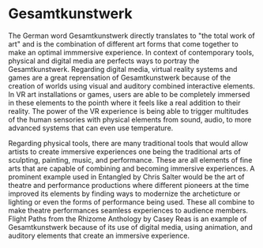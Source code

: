 # **Gesamtkunstwerk**


  The German word Gesamtkunstwerk directly translates to "the total work of art" and is the combination
of different art forms that come together to make an optimal immmersive experience. In context of 
contemporary tools, physical and digital media are perfects ways to portray the Gesamtkunstwerk.
Regarding digital media, virtual reality systems and games are a great reprensation of Gesamtkunstwerk
because of the creation of worlds using visual and auditory combined interactive elements. In VR art
installations or games, users are able to be completely immersed in these elements to the pointh where
it feels like a real addition to their reality. The power of the VR experience is being able to trigger
multitudes of the human sensories with physical elements from sound, audio, to more advanced systems
that can even use temperature.

Regarding physical tools, there are many traditional tools that would allow artists to create immersive
experiences one being the traditional arts of sculpting, painting, music, and performance. These are all
elements of fine arts that are capable of combining and becoming immersive experiences. A prominent example
used in Entangled by Chris Salter would be the art of theatre and performance productions where different
pioneers at the time improved its elements by finding ways to modernize the archeticture or lighting or
even the forms of performance being used. These all combine to make theatre performances seamless experiences
to audience members. Flight Paths from the Rhizome Anthology by Casey Reas is an example of Gesamtkunstwerk
because of its use of digital media, using animation, and auditory elements that create an immersive experience. 

<!-- +++++++====++++**=**#*******************###*#######################%%%%%%%++**++++*****
++===========+**=+**##****************####*###############%#######%%%#%%%%*++++++*++***
+++++========**==*#**#*****#*********#####################%#########%##%%%#++++++++++**
+++=========+#+==*#*##****#*******#########################%########%%#%%%%++++++++****
++++++=====+=+===####**###*##****#################%#########%######%%#%#%%%*+++#+*++++*
+++++++=====*#+=+####*#######***##########%%#####%%#########%#######%%%%%%#+*%%+***+***
+++++======#*+##+=+##*######*#*############%%###%%#########%%%######%%%%*++#%*+++++++**
++========+#*==*##+#############%###########%###%#########%%%%###%##%%%%*#%%++++++*****
+++==++++=*#====*##############%%##############%#######%%#%%%%%#%%%#%%%%%%%++**********
+++++=+===*#=====+############%%##+--+%%######%%#%#%%%#==-+%%%%%%%%%%%%%%%++++*********
===+++++++*#---+#++%##########%##%%#**#%%%%####*%%%%%%%#%%%%%%%%%%%%%%%%%+#*++++++****#
==++++++++*#===*##*%############%%%%%%%######==++=*%%#%%%%%%%#%%%%%%%%%%#*%*+++++******
+=+****+++*#=-=##%%%%##%%####%#*=*##+=*####%#==++==+#%*=======#%%%%%%%%%%%%#++++*****##
========--+#+-=##%%%%%#%%###%%#=-----++=+%%%#=====-===*=======#%%%%%%%%%%%%#=+====+++++
+++========##=*%%%%%%%%#%##%%##+=----===#%%##===++===========*%%%%%%%%%%%%%%++++++++***
++++++=====+#+#%%%%%%%%%%%%%%%#%*==--==*%%*=#===+=*========+%%%%%%%%%%%%%%%%*===+++++++
++++========#%%%%%%%%%%%%%%%%####**===+%%*+=======**=====+*#%%%%%%%%%%%%%%%%#+++++*****
++=======++=+#%%%%%%%%%%%%%%#=+#%#*-+=#%#==#*===*%+=====+=##%##%%%%%%%%%%%%%%++********
++++++======*%%%%%%%%%%%%%%%+==*#***=*%#=====***=========*##%+%%%%%%%%%%%%%%%*+++++****
+++++++=+==+%%%%%%%%%%%%%%%%#===##*==%%+-=-==-==-=-=-=-==+#%#+%%%%%%%%%%%%#%%%+++******
+++++++++++*%%%%%%%%%%%%%%%##+==*****%*=------=------=+=+**#++%%%%%%%%%%%%#*%%*********
**####****#%%%%%%%%%%%%%%%%#%#===+++%%==-=+++=+==++=-=-+++*+++%%%%@%%%%%%%%#%%%########
#%%%%%%%%%%%%%%%%%%%%%%%%%#+*%*===+#%*=+=*-==-+-==-+=+=+++++++%%%%@%%%%%%%%%#%%%%%%%%%%
#%%%%%%%#%%%%%%#%%%%%%%%%%*++#%*+=+%%++===+++=++++++=++++++++#%%%%@%%%%%%%%%##%%%%%%%%%
##########%%%%%#%%%%%%%%%%+*+*%%#+*%#++++++++++++++**++++++*%%%%%%%%%%%%@%%%%#%%%%%%%%%
#####****#%%%%##%%%%%%%%%#+*+*%%%%%%*+++++*#%%%%%#*+++++++#%%%%%%%%%%%%@%@%@%##%####### -->
